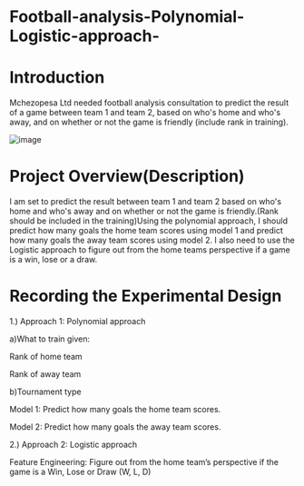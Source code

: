 # Football-analysis-Polynomial-Logistic-approach-
# Introduction
Mchezopesa Ltd needed football analysis consultation to predict the result of a game between team 1 and team 2, based on who's home and who's away, and on whether or not the game is friendly (include rank in  training).

![image](https://user-images.githubusercontent.com/98347891/209399491-4293a4dc-b7f5-4731-bb2a-123b1b464cef.png)

# Project Overview(Description)

I am set to predict the result between team 1 and team 2 based on who's home and who's away and on whether or not the game is friendly.(Rank should be included in the training)Using the polynomial approach, I should predict how many goals the home team scores using model 1 and predict how many goals the away team scores using model 2.
I also need to use the Logistic approach to figure out from the home teams perspective if a game is a win, lose or a draw.

# Recording the Experimental Design

1.) Approach 1: Polynomial approach

a)What to train given:

Rank of home team

Rank of away team

b)Tournament type

Model 1: Predict how many goals the home team scores.

Model 2: Predict how many goals the away team scores.

2.) Approach 2: Logistic approach

Feature Engineering: Figure out from the home team’s perspective if the game is a Win, Lose or Draw (W, L, D)

